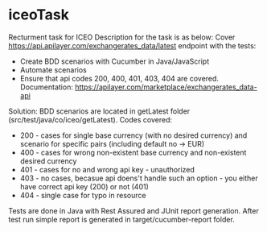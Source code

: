# iceoTask
Recturment task for ICEO
Description for the task is as below:
Cover
https://api.apilayer.com/exchangerates_data/latest endpoint with the tests:
- Create BDD scenarios with Cucumber in Java/JavaScript
- Automate scenarios
- Ensure that api codes 200, 400, 401, 403, 404 are covered.
Documentation: https://apilayer.com/marketplace/exchangerates_data-api

Solution:
BDD scenarios are located in getLatest folder (src/test/java/co/iceo/getLatest). Codes covered:
- 200 - cases for single base currency (with no desired currency) and scenario for specific pairs (including default no -> EUR)
- 400 - cases for wrong non-existent base currency and non-existent desired currency
- 401 - cases for no and wrong api key - unauthorized
- 403 - no cases, becasue api doens't handle such an option - you either have correct api key (200) or not (401)
- 404 - single case for typo in resource

Tests are done in Java with Rest Assured and JUnit report generation. After test run simple report is generated in target/cucumber-report folder.

